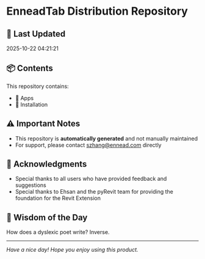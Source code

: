 # EnneadTab Distribution Repository

## 📅 Last Updated
2025-10-22 04:21:21



## 📦 Contents
This repository contains:
- 📂 Apps
- 📂 Installation

## ⚠️ Important Notes
- This repository is **automatically generated** and not manually maintained
- For support, please contact szhang@ennead.com directly

## 🙏 Acknowledgments
- Special thanks to all users who have provided feedback and suggestions
- Special thanks to Ehsan and the pyRevit team for providing the foundation for the Revit Extension

## 💭 Wisdom of the Day
How does a dyslexic poet write? Inverse.

---
*Have a nice day! Hope you enjoy using this product.*
